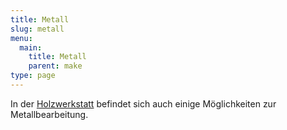 ```yaml
---
title: Metall
slug: metall
menu: 
  main:
    title: Metall
    parent: make
type: page
---
```


In der [Holzwerkstatt](/make/holz/) befindet sich auch einige Möglichkeiten zur Metallbearbeitung.
